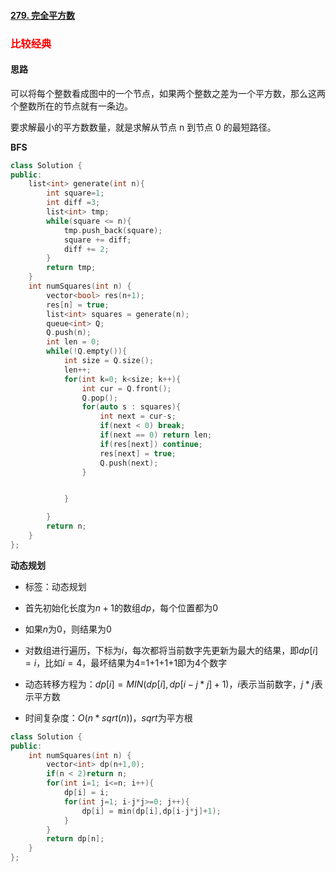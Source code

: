 #### [279. 完全平方数](https://leetcode-cn.com/problems/perfect-squares/)

### <font color=red>**比较经典**</font>

#### 思路

可以将每个整数看成图中的一个节点，如果两个整数之差为一个平方数，那么这两个整数所在的节点就有一条边。

要求解最小的平方数数量，就是求解从节点 n 到节点 0 的最短路径。

**BFS**

```c++
class Solution {
public:
    list<int> generate(int n){
        int square=1;
        int diff =3;
        list<int> tmp;
        while(square <= n){
            tmp.push_back(square);
            square += diff;
            diff += 2;
        }
        return tmp;
    }
    int numSquares(int n) {
        vector<bool> res(n+1);
        res[n] = true;
        list<int> squares = generate(n);
        queue<int> Q;
        Q.push(n);
        int len = 0;
        while(!Q.empty()){
            int size = Q.size();
            len++;
            for(int k=0; k<size; k++){
                int cur = Q.front();
                Q.pop();
                for(auto s : squares){
                    int next = cur-s;
                    if(next < 0) break;
                    if(next == 0) return len;
                    if(res[next]) continue;
                    res[next] = true;
                    Q.push(next);
                }


            }

        }
        return n;
    }
};
```

**动态规划**

- 标签：动态规划

- 首先初始化长度为$n+1$的数组$dp$，每个位置都为$0$

- 如果$n$为$0$，则结果为$0$

- 对数组进行遍历，下标为$i$，每次都将当前数字先更新为最大的结果，即$dp[i]=i$，比如$i=4$，最坏结果为4=1+1+1+1即为4个数字

- 动态转移方程为：$dp[i] = MIN(dp[i], dp[i - j * j] + 1)$，$i$表示当前数字，$j*j$表示平方数

- 
  时间复杂度：$O(n*sqrt(n))$，$sqrt$为平方根


```C++
class Solution {
public:
    int numSquares(int n) {
        vector<int> dp(n+1,0);
        if(n < 2)return n;
        for(int i=1; i<=n; i++){
            dp[i] = i;
            for(int j=1; i-j*j>=0; j++){
                dp[i] = min(dp[i],dp[i-j*j]+1);
            }
        }
        return dp[n];
    }
};
```

